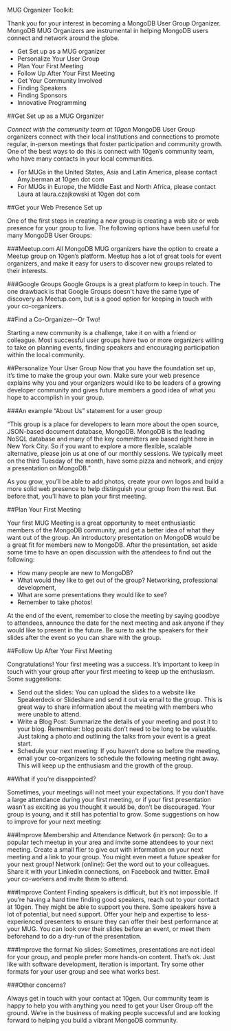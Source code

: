 
MUG Organizer Toolkit:

Thank you for your interest in becoming a MongoDB User Group Organizer. MongoDB MUG Organizers are instrumental in helping MongoDB users connect and network around the globe. 

* Get Set up as a MUG organizer
* Personalize Your User Group 
* Plan Your First Meeting
* Follow Up After Your First Meeting
* Get Your Community Involved 
* Finding Speakers
* Finding Sponsors
* Innovative Programming 


##Get Set up as a MUG Organizer

*Connect with the community team at 10gen* 
MongoDB User Group organizers connect with their local institutions and connections to promote regular, in-person meetings that foster participation and community growth. One of the best ways to do this is connect with 10gen’s community team, who have many contacts in your local communities. 

* For MUGs in the United States, Asia and Latin America, please contact Amy.berman at 10gen dot com
* For MUGs in Europe, the Middle East and North Africa, please contact Laura at laura.czajkowski at 10gen dot com

##Get your Web Presence Set up

One of the first steps in creating a new group is creating a web site or web presence for your group to live. The following options have been useful for many MongoDB User Groups: 

###Meetup.com 
All MongoDB MUG organizers have the option to create a Meetup group on 10gen’s
platform. Meetup has a lot of great tools for event organizers, and make it easy for users to
discover new groups related to their interests. 

###Google Groups
Google Groups is a great platform to keep in touch. The one drawback is that Google Groups doesn't have the same type of discovery as Meetup.com, but is a good option for keeping in touch with your co-organizers.

##Find a Co-Organizer--Or Two! 

Starting a new community is a challenge, take it on with a friend or colleague. Most successful user groups have two or more organizers willing to take on planning events, finding speakers and encouraging participation within the local community. 

##Personalize Your User Group 
Now that you have the foundation set up, it’s time to make the group your own. Make sure your web presence explains why you and your organizers would like to be leaders of a growing developer community and gives future members a good idea of what you hope to accomplish in your group. 

###An example “About Us” statement for a user group 

“This group is a place for developers to learn more about the open source, JSON-based document database, MongoDB. MongoDB is the leading NoSQL database and many of the key committers are based right here in New York City. So if you want to explore a more flexible, scalable alternative, please join us at one of our monthly sessions. We typically meet on the third Tuesday of the month, have some pizza and network, and enjoy a presentation on MongoDB.”

As you grow, you’ll be able to add photos, create your own logos and build a more solid web presence to help distinguish your group from the rest. But before that, you’ll have to plan your first meeting. 

##Plan Your First Meeting 

Your first MUG Meeting is a great opportunity to meet enthusiastic members of the MongoDB community, and get a better idea of what they want out of the group. An introductory presentation on MongoDB would be a great fit for members new to MongoDB. 
After the presentation, set aside some time to have an open discussion with the attendees to find out the following: 
* How many people are new to MongoDB? 
* What would they like to get out of the group? Networking, professional development, 
* What are some presentations they would like to see? 
* Remember to take photos! 

At the end of the event, remember to close the meeting by saying goodbye to attendees, announce the date for the next meeting and ask anyone if they would like to present in the future. Be sure to ask the speakers for their slides after the event so you can share with the group. 

##Follow Up After Your First Meeting 

Congratulations! Your first meeting was a success. It’s important to keep in touch with your group after your first meeting to keep up the enthusiasm. Some suggestions:

* Send out the slides: You can upload the slides to a website like Speakerdeck or Slideshare and send it out via email to the group. This is great way to share information about the meeting with members who were unable to attend.
* Write a Blog Post: Summarize the details of your meeting and post it to your blog. Remember: blog posts don’t need to be long to be valuable. Just taking a photo and outlining the talks from your event is a great start. 
* Schedule your next meeting: If you haven’t done so before the meeting, email your co-organizers to schedule the following meeting right away. This will keep up the enthusiasm and the growth of the group. 

##What if you’re disappointed?

Sometimes, your meetings will not meet your expectations. If you don’t have a large attendance during your first meeting, or if your first presentation wasn’t as exciting as you thought it would be, don’t be discouraged. Your group is young, and it still has potential to grow. Some suggestions on how to improve for your next meeting: 

###Improve Membership and Attendance
Network (in person): Go to a popular tech meetup in your area and invite some attendees to your next meeting. Create a small flier to give out with information on your next meeting and a link to your group. You might even meet a future speaker for your next group! 
Network (online): Get the word out to your colleagues. Share it with your LinkedIn connections, on Facebook and twitter. Email your co-workers and invite them to attend.

###Improve Content
Finding speakers is difficult, but it’s not impossible. If you’re having a hard time finding good speakers, reach out to your contact at 10gen. They might be able to support you there. 
Some speakers have a lot of potential, but need support. Offer your help and expertise to less-experienced presenters to ensure they can offer their best performance at your MUG. You can look over their slides before an event, or meet them beforehand to do a dry-run of the presentation. 

###Improve the format
No slides: Sometimes, presentations are not ideal for your group, and people prefer more hands-on content. That’s ok. Just like with software development, iteration is important. Try some other formats for your user group and see what works best.

###Other concerns? 

Always get in touch with your contact at 10gen. Our community team is happy to help you with anything you need to get your User Group off the ground. We’re in the business of making people successful and are looking forward to helping you build a vibrant MongoDB community. 
 

